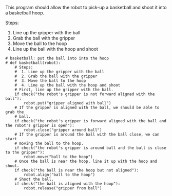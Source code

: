 

This program should allow the robot to pick-up a basketball and shoot it into a basketball hoop. 

Steps:
1. Line up the gripper with the ball
2. Grab the ball with the gripper
3. Move the ball to the hoop
4. Line up the ball with the hoop and shoot

```
# basketball: put the ball into into the hoop
# def basketball(robot):
    # Steps:
    #  1. Line up the gripper with the ball
    #  2. Grab the ball with the gripper
    #  3. Move the ball to the hoop
    #  4. Line up the ball with the hoop and shoot
    # First, line up the gripper with the ball.
    if check("the robot's gripper is not forward aligned with the ball"):
        robot.put("gripper aligned with ball")
    # If the gripper is aligned with the ball, we should be able to grab the
    # ball.
    if check("the robot's gripper is forward aligned with the ball and the robot's gripper is open"):
        robot.close("gripper around ball")
    # If the gripper is around the ball with the ball close, we can start
    # moving the ball to the hoop.
    if check("the robot's gripper is around ball and the ball is close to the gripper"):
        robot.move("ball to the hoop")
    # Once the ball is near the hoop, line it up with the hoop and shoot.
    if check("the ball is near the hoop but not aligned"):
        robot.align("ball to the hoop")
    # Shoot the ball.
    if check("the ball is aligned with the hoop"):
        robot.release("gripper from ball")
```